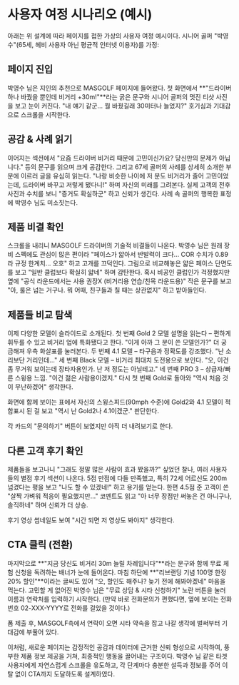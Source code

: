 # 사용자 여정 시나리오 (예시)

아래는 위 설계에 따라 페이지를 접한 가상의 사용자 여정 예시이다. 시니어 골퍼 "박영수"(65세, 헤비 사용자 아닌 평균적 인터넷 이용자)를 가정:

## 페이지 진입
박영수 님은 지인의 추천으로 MASGOLF 페이지에 들어왔다. 첫 화면에서 **"드라이버 하나 바꿨을 뿐인데 비거리 +30m!"**라는 굵은 문구와 시니어 골퍼의 멋진 티샷 사진을 보고 눈이 커진다. "내 얘기 같군… 뭘 바꿨길래 30미터나 늘었지?" 호기심과 기대감으로 스크롤을 시작한다.

## 공감 & 사례 읽기
이어지는 섹션에서 "요즘 드라이버 비거리 때문에 고민이신가요? 당신만의 문제가 아닙니다." 등의 문구를 읽으며 크게 공감한다. 그리고 67세 골퍼의 사례를 상세히 소개한 부분에 이르러 글을 유심히 읽는다. "나랑 비슷한 나이에 저 분도 비거리가 줄어 고민이었는데, 드라이버 바꾸고 저렇게 됐다니!" 하며 자신의 미래를 그려본다. 실제 고객의 전후 사진과 수치를 보니 "증거도 확실하군" 하고 신뢰가 생긴다. 사례 속 골퍼의 행복한 표정에 박영수 님도 미소짓는다.

## 제품 비결 확인
스크롤을 내리니 MASGOLF 드라이버의 기술적 비결들이 나온다. 박영수 님은 원래 장비 스펙에도 관심이 많은 편이라 "페이스가 얇아서 반발력이 크다… COR 수치가 0.89라 규정 한계치… 오호" 하고 고개를 끄덕인다. 그림으로 비교해놓은 얇은 페이스 단면도를 보고 "일반 클럽보다 확실히 얇네" 하며 감탄한다. 혹시 비공인 클럽인가 걱정했지만 옆에 "공식 라운드에서는 사용 권장X (비거리용 연습/친목 라운드용)" 작은 문구를 보고 "아, 룰은 넘는 거구나. 뭐 어때, 친구들과 칠 때는 상관없지" 하고 받아들인다.

## 제품들 비교 탐색
이제 다양한 모델이 슬라이드로 소개된다. 첫 번째 Gold 2 모델 설명을 읽는다 – 편하게 휘두를 수 있고 비거리 업에 특화됐다고 한다. "이게 아까 그 분이 쓴 모델인가?" 더 궁금해져 우측 화살표를 눌러본다. 두 번째 4.1 모델 – 타구음과 정확도를 강조했다. "난 소리보단 거리인데…" 세 번째 Black 모델 – 비거리 최대치 도전용으로 보인다. "오, 이건 좀 무거워 보이는데 장타자용인가. 난 저 정도는 아닐테고." 네 번째 PRO 3 – 상급자/빠른 스윙용 느낌. "이건 젊은 사람용이겠지." 다시 첫 번째 Gold로 돌아와 "역시 처음 것이 무난하겠어" 생각한다.

화면에 함께 보이는 표에서 자신의 스윙스피드(90mph 수준)에 Gold2와 4.1 모델이 적합표시 된 걸 보고 "역시 난 Gold2나 4.1이겠군." 판단한다.

각 카드의 "문의하기" 버튼이 보였지만 아직 더 내려보기로 한다.

## 다른 고객 후기 확인
제품들을 보고나니 "그래도 정말 많은 사람이 효과 봤을까?" 싶었던 찰나, 여러 사용자들의 별점 후기 섹션이 나온다. 5점 만점에 다들 만족했고, 특히 72세 어르신도 200m 넘겼다는 평을 보고 "나도 할 수 있겠네!" 하고 용기를 얻는다. 한편 4.5점 준 고객이 쓴 "살짝 가벼워 적응이 필요했지만…" 코멘트도 읽고 "아 너무 장점만 써놓은 건 아니구나, 솔직하네" 하며 신뢰가 더 상승.

후기 영상 썸네일도 보여 "시간 되면 저 영상도 봐야지" 생각한다.

## CTA 클릭 (전환)
마지막으로 **"지금 당신도 비거리 30m 늘릴 차례입니다"**라는 문구와 함께 무료 체험 신청을 독려하는 배너가 눈에 들어온다. 마침 하단에 **"리브랜딩 기념 100명 한정 20% 할인"**이라는 글씨도 있어 "오, 할인도 해주나? 늦기 전에 해봐야겠네" 마음을 먹는다. 고민할 게 없어진 박영수 님은 "무료 상담 & 시타 신청하기" 노란 버튼을 눌러 이름과 연락처를 입력하기 시작한다. (만약 바로 전화문의가 편했다면, 옆에 보이는 전화번호 02-XXX-YYYY로 전화를 걸었을 것이다.)

폼 제출 후, MASGOLF측에서 연락이 오면 시타 약속을 잡고 나갈 생각에 벌써부터 기대감에 부풀어 있다.

이처럼, 새로운 페이지는 감정적인 공감과 데이터에 근거한 신뢰 형성으로 시작하여, 풍부한 제품 정보 제공을 거쳐, 최종적인 행동을 끌어내는 구조이다. 박영수 님 같은 타겟 사용자에게 자연스럽게 스크롤을 유도하고, 각 단계마다 충분한 설득과 정보를 주어 이탈 없이 CTA까지 도달하도록 설계하였다.